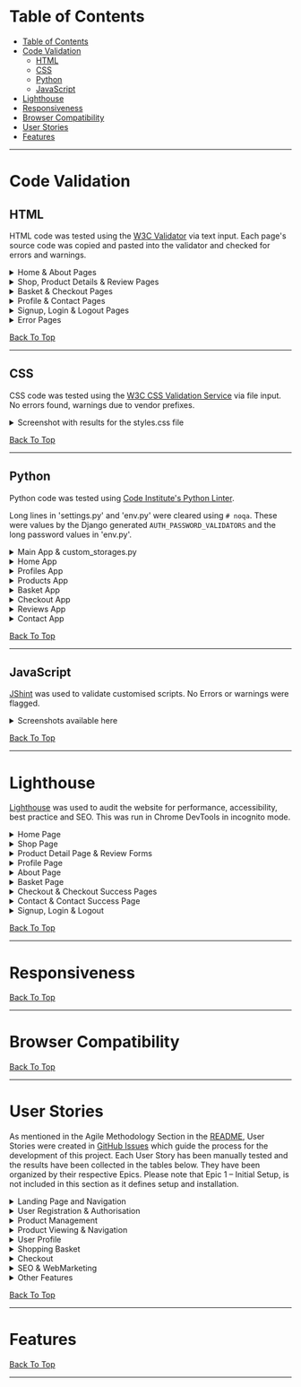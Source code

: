 # Table of Contents

- [Table of Contents](#table-of-contents)
- [Code Validation](#code-validation)
  - [HTML](#html)
  - [CSS](#css)
  - [Python](#python)
  - [JavaScript](#javascript)
- [Lighthouse](#lighthouse)
- [Responsiveness](#responsiveness)
- [Browser Compatibility](#browser-compatibility)
- [User Stories](#user-stories)
- [Features](#features)

_____

# Code Validation

## HTML

HTML code was tested using the [W3C Validator](https://validator.w3.org/) via text input. Each page's source code was copied and pasted into the validator and checked for errors and warnings.

<details>
<summary>Home & About Pages</summary>
<br>

![HTML Validation for Home Page](docs/validation/html-val_home.png)

![HTML Validation for About Page](docs/validation/html-val_about.png)

</details>

<details>
<summary>Shop, Product Details & Review Pages</summary>
<br>

![HTML Validation for Shop Page](docs/validation/html-val_shop.png)

![HTML Validation for Product Detail Page](docs/validation/html-val_product-detail.png)

![HTML Validation for Add Review Page](docs/validation/html-val_add-review.png)

![HTML Validation for Edit Review Page](docs/validation/html-val_edit-review.png)

![HTML Validation for Delete Confirmation Review Page](docs/validation/html-val_delete-review.png)

</details>

<details>
<summary>Basket & Checkout Pages</summary>
<br>

![HTML Validation for Basket Page](docs/validation/html-val_basket.png)

![HTML Validation for Checkout Page](docs/validation/html-val_checkout.png)

![HTML Validation for Checkout Success Page](docs/validation/html-val_checkout-success.png)

</details>

<details>
<summary>Profile & Contact Pages</summary>
<br>

![HTML Validation for Profile Page](docs/validation/html-val_profile.png)

![HTML Validation for Contact Page](docs/validation/html-val_contact.png)

</details>

<details>
<summary>Signup, Login & Logout Pages</summary>
<br>

![HTML Validation for Signup Page](docs/validation/html-val_signup.png)

![HTML Validation for Login Page](docs/validation/html-val_login.png)

![HTML Validation for Logout Page](docs/validation/html-val_logout.png)

</details>

<details>
<summary>Error Pages</summary>
<br>

![HTML Validation for Error404 Page](docs/validation/html-val_error404.png)

![HTML Validation for Error403 Page](docs/validation/html-val_error403.png)

![HTML Validation for Error500 Page](docs/validation/html-val_error500.png)

</details>

[Back To Top](#table-of-contents)

_____

## CSS

CSS code was tested using the [W3C CSS Validation Service](https://jigsaw.w3.org/css-validator/) via file input.  No errors found, warnings due to vendor prefixes.

<details>
<summary>Screenshot with results for the styles.css file</summary>
<br>

BASE STYLESHEET

![CSS Validation for base.css file](docs/validation/base.png)

PRODUCTS STYLESHEET

![CSS Validation for products.css file](docs/validation/products.png)

CHECKOUT STYLESHEET

![CSS Validation for checkout.css file](docs/validation/checkout.png)

PROFILE STYLESHEET

![CSS Validation for profile.css file](docs/validation/profile.png)

CONTACT STYLESHEET

![CSS Validation for contact.css file](docs/validation/contact.png)

ABOUT STYLESHEET

![CSS Validation for about.css file](docs/validation/about.png)

</details>

[Back To Top](#table-of-contents)
_____

## Python

Python code was tested using [Code Institute's Python Linter](https://pep8ci.herokuapp.com/).

Long lines in 'settings.py' and 'env.py' were cleared using `# noqa`. These were values by the Django generated `AUTH_PASSWORD_VALIDATORS` and the long password values in 'env.py'.

<details>
<summary>Main App & custom_storages.py</summary>
<br>

![Python Validation for settings.py](docs/validation/settings.png)

![Python Validation for urls.py](docs/validation/urls.png)

![Python Validation for views.py](docs/validation/views.png)

![Python Validation for custom_storages.py](docs/validation/custom_storages.py.png)

</details>

<details>
<summary>Home App</summary>
<br>

![Python Validation for views.py](docs/validation/home-views.py.png)

![Python Validation for urls.py](docs/validation/home-urls.py.png)

</details>

<details>
<summary>Profiles App</summary>
<br>

![Python Validation for admin.py](docs/validation/profiles-admin.png)

![Python Validation for forms.py](docs/validation/profiles-forms.png)

![Python Validation for models.py](docs/validation/profiles-models.png)

![Python Validation for urls.py](docs/validation/profiles-urls.png)

![Python Validation for views.py](docs/validation/profiles-views.png)

</details>

<details>
<summary>Products App</summary>
<br>

![Python Validation for admin.py](docs/validation/products-admin.py.png)

![Python Validation for models.py](docs/validation/products-models.py.png)

![Python Validation for urls.py](docs/validation/products-urls.py.png)

![Python Validation for views.py](docs/validation/products-views.py.png)

</details>

<details>
<summary>Basket App</summary>
<br>

![Python Validation for basket_tools.py](docs/validation/basket-basket_tools.py.png)

![Python Validation for context.py](docs/validation/basket-context.py.png)

![Python Validation for urls.py](docs/validation/basket-urls.py.png)

![Python Validation for views.py](docs/validation/basket-views.py.png)

</details>

<details>
<summary>Checkout App</summary>
<br>

![Python Validation for admin.py](docs/validation/checkout-admin.py.png)

![Python Validation for apps.py](docs/validation/checkout-apps.py.png)

![Python Validation for forms.py](docs/validation/checkout-forms.py.png)

![Python Validation for models.py](docs/validation/checkout-models.py.png)

![Python Validation for signals.py](docs/validation/checkout-signals.py.png)

![Python Validation for urls.py](docs/validation/checkout-urls.py.png)

![Python Validation for views.py](docs/validation/checkout-views.py.png)

![Python Validation for webhook_handler.py](docs/validation/checkout-webhook_handler.py.png)

![Python Validation for webhooks.py](docs/validation/checkout-webhooks.py.png)

</details>

<details>
<summary>Reviews App</summary>
<br>

![Python Validation for admin.py](docs/validation/reviews-admin.py.png)

![Python Validation for forms.py](docs/validation/reviews-forms.py.png)

![Python Validation for models.py](docs/validation/reviews-models.py.png)

![Python Validation for urls.py](docs/validation/reviews-urls.py.png)

![Python Validation for views.py](docs/validation/reviews-views.py.png)

</details>

<details>
<summary>Contact App</summary>
<br>

![Python Validation for admin.py](docs/validation/contact-admin.py.png)

![Python Validation for forms.py](docs/validation/contact-forms.py.png)

![Python Validation for models.py](docs/validation/contact-models.py.png)

![Python Validation for urls.py](docs/validation/contact-urls.py.png)

![Python Validation for views.py](docs/validation/contact-views.py.png)

</details>

[Back To Top](#table-of-contents)
_____

## JavaScript

[JShint](https://jshint.com/) was used to validate customised scripts. No Errors or warnings were flagged.

<details>
<summary>Screenshots available here</summary>
<br>

**Script in basket.html**
![JavaScript Validation for script in basket.html](docs/validation/js_val-basket.html_script.png)

**Modified quantity_input_script.html**
![JavaScript Validation for script in quantity_input_script.html](docs/validation/js_val-quantity_input_script.png)

**Slightly modified countryfield.js file**
![JavaScript Validation for countryfield.js](docs/validation/js_val-countryfield_script.png)

**Slightly modified stripe_elements.js file**
![JavaScript Validation for stripe_elements.js](docs/validation/js_val-stripe_elements_script.png)

</details>

[Back To Top](#table-of-contents)

_____

# Lighthouse

[Lighthouse](https://developer.chrome.com/docs/lighthouse/overview/) was used to audit the website for performance, accessibility, best practice and SEO.  This was run in Chrome DevTools in incognito mode.

<details>
<summary>Home Page</summary>
<br>

MOBILE

![Lighthouse testing results for Home Page Mobile](docs/lighthouse/mobile-home.png)

Low performance score due to render blocking resources and unused javascript.
Render blocking resources included the Bootstrap suit with the highest transfer size.  Coverage was used to identify critical CSS and JS but due to time constraints, these could not be eliminated.
Stripe was flagged as unused JS, however it was decided to leave this in the base.html as recommended by Stripe documentation to manage fraudulent activity.

DESKTOP

![Lighthouse testing results for Home Page](docs/lighthouse/desktop-home.png)

</details>

<details>
<summary>Shop Page</summary>
<br>

MOBILE

![Lighthouse testing results for Shop Page](docs/lighthouse/mobile-shop.png)

Low performance score due to use of HTTP/1. Recommendation to use HTTP/2 with Amazon Web services. This is out of my control and could not switch at this stage.
Unused JavaScript - once again Stripe was flagged highest for this. Stripe recommends to place the JS link in the base.html to prevent fraudulent activity.

DESKTOP

![Lighthouse testing results for Shop Page](docs/lighthouse/desktop-shop.png)

</details>

<details>
<summary>Product Detail Page & Review Forms</summary>
<br>

PRODUCT DETAIL MOBILE

![Lighthouse testing results for Product Detail Page](docs/lighthouse/mobile-product_detail.png)

Low performance score due to render blocking resources and unused javascript.

PRODUCT DETAIL DESKTOP

![Lighthouse testing results for Product Detail Page](docs/lighthouse/desktop-product_detail.png)

ADD REVIEW MOBILE

![Lighthouse testing results for Add Review Page](docs/lighthouse/mobile-add_review.png)

Low performance score due to unused javascript and render blocking resources.

ADD REVIEW DESKTOP

![Lighthouse testing results for Add Review Page](docs/lighthouse/desktop-add_review.png)

EDIT REVIEW MOBILE

![Lighthouse testing results for Edit Review Page](docs/lighthouse/mobile-edit_review.png)

EDIT REVIEW DESKTOP

![Lighthouse testing results for Edit Review Page](docs/lighthouse/desktop-edit_review.png)

DELETE REVIEW CONFIRMATION MOBILE

![Lighthouse testing results for Delete Confirmation Review Page](docs/lighthouse/mobile_delete_review.png)

DELETE REVIEW CONFIRMATION DESKTOP

![Lighthouse testing results for Delete Confirmation Review Page](docs/lighthouse/desktop-delete_review.png)

</details>

<details>
<summary>Profile Page</summary>
<br>

MOBILE

![Lighthouse testing results for Profile Page](docs/lighthouse/mobile-profile.png)

DESKTOP

![Lighthouse testing results for Profile Page](docs/lighthouse/desktop-profile.png)

</details>

<details>
<summary>About Page</summary>
<br>

MOBILE

![Lighthouse testing results for About Page](docs/lighthouse/mobile-about.png)

Low performance score due to unused javascript, render blocking resources and use of HTTP1.

DESKTOP

![Lighthouse testing results for About Page](docs/lighthouse/desktop-about.png)

</details>

<details>
<summary>Basket Page</summary>
<br>

MOBILE

![Lighthouse testing results for Basket Page](docs/lighthouse/mobile-basket.png)

DESKTOP

![Lighthouse testing results for Basket Page](docs/lighthouse/desktop-basket.png)

</details>

<details>
<summary>Checkout & Checkout Success Pages</summary>
<br>

CHECKOUT PAGE MOBILE

![Lighthouse testing results for Checkout Page](docs/lighthouse/mobile-checkout.png)

CHECKOUT PAGE DESKTOP

![Lighthouse testing results for Checkout Page](docs/lighthouse/desktop-checkout.png)

CHECKOUT SUCCESS MOBILE

![Lighthouse testing results for Checkout Success Page](docs/lighthouse/mobile-checkout_success.png)

CHECKOUT SUCCESS DESKTOP

![Lighthouse testing results for Checkout Success Page](docs/lighthouse/desktop-checkout_success.png)

</details>

<details>
<summary>Contact & Contact Success Page</summary>

CONTACT MOBILE

![Lighthouse testing results for Contact Page](docs/lighthouse/mobile-contact.png)

CONTACT DESKTOP

![Lighthouse testing results for Contact Page](docs/lighthouse/desktop-contact.png)

CONTACT SUCCESS MOBILE

![Lighthouse testing results for Contact Success Page](docs/lighthouse/mobile-contact_success.png)

CONTACT SUCCESS DESKTOP

![Lighthouse testing results for Contact Success Page](docs/lighthouse/desktop-contact_success.png)

</details>

<details>
<summary>Signup, Login & Logout</summary>
<br>

SIGNUP MOBILE

![Lighthouse testing results for Signup Page](docs/lighthouse/mobile-register.png)

SIGNUP DESKTOP

![Lighthouse testing results for Signup Page](docs/lighthouse/desktop-register.png)

LOGIN MOBILE

![Lighthouse testing results for Login Page](docs/lighthouse/mobile-login.png)

LOGIN DESKTOP

![Lighthouse testing results for Login Page](docs/lighthouse/desktop-login.png)

LOGOUT MOBILE

![Lighthouse testing results for Logout Page](docs/lighthouse/mobile-logout.png)

LOGOUT DESKTOP

![Lighthouse testing results for Logout Page](docs/lighthouse/desktop-logout.png)

</details>

[Back To Top](#table-of-contents)

_____

# Responsiveness



[Back To Top](#table-of-contents)

_____

# Browser Compatibility

[Back To Top](#table-of-contents)

_____

# User Stories

As mentioned in the Agile Methodology Section in the [README](readme.md), User Stories were created in [GitHub Issues]( https://github.com/MoniPar/reclaimed-treasures/issues) which guide the process for the development of this project.  Each User Story has been manually tested and the results have been collected in the tables below.  They have been organized by their respective Epics.  Please note that Epic 1 – Initial Setup, is not included in this section as it defines setup and installation.

<details>
<summary>Landing Page and Navigation</summary>
<br>

[User Story #11](https://github.com/MoniPar/reclaimed-treasures/issues/11)

As a User, I can land on the homepage of the site, so that I can learn more about the business and the types of products they sell.

|Acceptance Criteria | Test | Comments |
|---------------------------|-------|----------------|
|Website's URL directs user to the homepage | Achieved | |
|The Homepage has a clear overview of what the site is about | Achieved | |

[User Story #12](https://github.com/MoniPar/reclaimed-treasures/issues/12)

As a User, I can view the logo and the links in the navigation bar, so that I can easily navigate to other pages of the site.

| Acceptance Criteria | Test | Comments |
|---------------------------|-------|----------------|
| The header is displayed at the top of the page across all pages of the website | Achieved | |
|The main header displays the logo, links, search bar, account and shopping basket icons | Achieved | |
| Links to the other pages of the site can be easily accessed by all users | Achieved | Profile page can only be accessed by registered users |
| Hamburger button for mobile toggles navbar links | Achieved | |

[User Story #13](https://github.com/MoniPar/reclaimed-treasures/issues/13)

As a User, I can access contact details, social and developer links across all pages, so that I can follow/contact the business owner and the website creator.

| Acceptance Criteria | Test | Comments |
|---------------------------|-------|----------------|
| The footer is displayed at the bottom of the page across all pages of the website | Achieved | |
| Contact details and social links are clearly displayed on all screen sizes | Achieved | |
| Social links and privacy policy open in a new tab | Achieved | |
| Copyright date and link to website’s creator profile is included at the bottom | Achieved | |
| Contact link and newsletter signup are included at the top | Achieved | Contact link has been included with the useful links |

[User Story #14](https://github.com/MoniPar/reclaimed-treasures/issues/14)

As a business owner, I can have a banner with a CTA clearly visible on the landing page, so that users are encouraged to access the shop and view/buy products.

| Acceptance Criteria | Test | Comments |
|---------------------------|-------|----------------|
| A hero image that draws the eye and gives the user a visual representation of the artist’s designs | Achieved | |
| An overlay with text which encapsulates what the business is about | Achieved | |
| A visible Shop Now button which links to the Shop/Products page | Achieved | |

[User Story #15](https://github.com/MoniPar/reclaimed-treasures/issues/15)

As a User, I can read about the business, so that I can decide if I want to purchase from them or not.

| Acceptance Criteria | Test | Comments |
|---------------------------|-------|----------------|
| A short section about the products | Achieved | |
| A short section about the process | Achieved | |
| A link to more information which will lead to the About page | Achieved | |

[User Story #16](https://github.com/MoniPar/reclaimed-treasures/issues/16)

As a business owner, I can choose which products to feature on the landing page, so that users are encouraged to check them out.

| Acceptance Criteria | Test | Comments |
|---------------------------|-------|----------------|
| A products section which displays at least three categories of products | Yet to Achieve | |
| Each product is displayed on a card with name, image and a button which leads to the shop | Yet to Achieve | |

<br>
</details>

<details>
<summary>User Registration & Authorisation</summary>
<br>

[User Story #7](https://github.com/MoniPar/reclaimed-treasures/issues/7)

As a User, I can register for an account so that I have access to other features of the website.

| Acceptance Criteria | Test | Comments |
|---------------------------|-------|----------------|
| A user can register for an account using a username, email and password | Achieved | |

[User Story #8](https://github.com/MoniPar/reclaimed-treasures/issues/8)

As a User, I can check my emails for a registration confirmation email, so that I can verify that my registration was successful.

| Acceptance Criteria | Test | Comments |
|---------------------------|-------|----------------|
| The user is asked to verify their email address upon registration | Achieved | |
| The user is directed to a temporary success URL if the email is verified | Achieved | |

[User Story #9](https://github.com/MoniPar/reclaimed-treasures/issues/9)

As a User, I can login and logout from my account, so that I can access my account’s information and keep my information secure.

| Acceptance Criteria | Test | Comments |
|---------------------------|-------|----------------|
| User is able to login to their account with their username and password | Achieved | |
| User is able to logout from their account | Achieved |

[User Story #10](https://github.com/MoniPar/reclaimed-treasures/issues/10)

As a User, I can reset my password, so that I can regain access to my account.

| Acceptance Criteria | Test | Comments |
|---------------------------|-------|----------------|
| User is able to reset their password by entering their email address | Achieved | |
| User receives email with a link directing them to the reset password form  | Achieved | |

[User Story #19](https://github.com/MoniPar/reclaimed-treasures/issues/19)

As a User, I can connect with my social media account, so that I can create an account.

| Acceptance Criteria | Test | Comments |
|---------------------------|-------|----------------|
| User can register using their Facebook account | Yet to Achieve | |

<br>
</details>

<details>
<summary>Product Management</summary>
<br>

[User Story #20](https://github.com/MoniPar/reclaimed-treasures/issues/20)

As a Shop Owner, I can use the Admin interface to add, update, view and delete products so that I can populate the online shop.

| Acceptance Criteria | Test | Comments |
|---------------------------|-------|----------------|
|The ability to add, update, view and delete categories in the admin panel | Achieved | |
|The ability to add products and their relative information and images via the admin panel | Achieved | |
|The ability to view a list of products, update and delete specific products via the admin panel | Achieved | |

[User Story #21](https://github.com/MoniPar/reclaimed-treasures/issues/21)

As a Store Owner, I can add a product via the User interface, so that I can add new items to my store.

|Acceptance Criteria | Test | Comments |
|---------------------------|-------|----------------|
| Store owner is able to add products to the store via a form on the frontend | Yet to Achieve | For now this can be done via the Admin interface |

[User Story #22](https://github.com/MoniPar/reclaimed-treasures/issues/22)

As a Store Owner, I can edit/update a product, so that I can change the product price, description, image and other product criteria.

|Acceptance Criteria | Test | Comments |
|---------------------------|-------|----------------|
| The Store Owner is able to update a product through a form on the frontend | Yet to achieve | For now this can be done via the Admin interface |

[User Story #23](https://github.com/MoniPar/reclaimed-treasures/issues/23)

As a Store Owner, I can delete a product, so that I can remove items that are no longer on sale.

|Acceptance Criteria | Test | Comments |
|---------------------------|-------|----------------|
| The Store Owner is able to delete a product via a form on the frontend | Yet to achieve | For now this can be done via the Admin interface |
|The Store Owner is able to update and delete a product via the quick links | Yet to achieve | For now updating and deleting products can only be done via the Admin interface |
|Only the Store Owner/Superuser is able to access this functionality | N/A | There is no functionality to test |

<br>
</details>

<details>
<summary>Product Viewing & Navigation</summary>
<br>

[User Story #24](https://github.com/MoniPar/reclaimed-treasures/issues/24)

As a Customer, I can view a list of products so that I can select some to purchase.

|Acceptance Criteria | Test | Comments |
|---------------------------|-------|----------------|
| The customer is able to see a list of products in the Shop/Products page | Achieved | |
| Each product card displays an image, name, price, category, pattern, rating and link  | Achieved | |
| The customer is able to view a specific category of products | Achieved | |
| The customer is able to quickly identify deals and new products | Achieved | |

[User Story #25](https://github.com/MoniPar/reclaimed-treasures/issues/25)

As a Customer, I can view individual product details, so that I can identify more information about the product.

|Acceptance Criteria | Test | Comments |
|---------------------------|-------|----------------|
| The customer is able to click on each individual product's image or link “view detail” to view more details about the product | Achieved | |
| The product detail page includes the product's description, additional info, stock status as well as quantity selector buttons and add to basket button | Achieved | Also a highlighted notice on Made to Order Products & a disabled “Not Available” button instead of the quantity selector buttons on products that are not available|
| The customer is able to see any available reviews on the product made by other customers or themselves | Achieved | |

[User Story #26](https://github.com/MoniPar/reclaimed-treasures/issues/26)

As a Customer, I can search for a specific product or view a category of products, so that I can quickly find products I'm interested in.

|Acceptance Criteria | Test | Comments |
|---------------------------|-------|----------------|
| Customer is able to search for a product by name | Achieved | |
| Customer is able to search for a product by other keywords found in the description | Achieved | |
| Customer is able to see what they've searched for and the number of results | Achieved | |
| Customer can return back to the shop page using the link at the front of the product count | Achieved | |
| Customer is able to see which category they have selected | Achieved | |

[User Story #27](https://github.com/MoniPar/reclaimed-treasures/issues/27)

As a Customer, I can sort the list of available products, so that I can easily identify the best rated & best priced categorically sorted products.
|Acceptance Criteria | Test | Comments |
|---------------------------|-------|----------------|
| User can sort all products as well as categories of products in desc and asc order | Achieved | |
| User can sort products by price in desc and asc order | Achieved | |
| User can sort products by rating in desc and asc order | Achieved | |
| User can sort products by name in desc and asc order | Achieved | |
| User can sort products by theme in desc and asc order | Achieved | |
| User can sort all products by category in desc and asc order| Achieved | |
| User can sort all products by availability in desc and asc | Partially Achieved | Not available products do not take precedence over made to order products yet |

[User Story #46](https://github.com/MoniPar/reclaimed-treasures/issues/46)

As a User, I can check products' reviews, so that I can make up my mind if I want to purchase the product.
As a Registered User, I can add a review, so that I can submit my feedback about a product.

|Acceptance Criteria | Test | Comments |
|---------------------------|-------|----------------|
| Users are able to see ratings for products in the shop | Achieved | Products that haven't yet been rated are marked as “No Rating” |
| Users are able to see reviews, if any, on each product's detail page | Achieved | |
| Registered users are able to rate and submit reviews of products | Achieved | |
| Registered customers are able to rate and submit reviews of products they have purchased | Achieved | |

[User Story #48](https://github.com/MoniPar/reclaimed-treasures/issues/48)

As a Customer, I can edit and delete my reviews, so that I have the ability to correct any mistakes I make.

|Acceptance Criteria | Test | Comments |
|---------------------------|-------|----------------|
| Registered customers can edit their submitted reviews | Achieved | |
| Registered customers can delete their submitted reviews | Achieved | |

[User Story #52]( https://github.com/MoniPar/reclaimed-treasures/issues/52)

As a User, I can easily navigate back to  the top of the page with one click, so I can easily access other parts of the website.

This User Story has been marked as won't have at this time as the user can easily navigate to other parts of the website because the Navigation bar is always fixed on top.

<br>
</details>

<details>
<summary>User Profile</summary>
<br>

[User Story #42](https://github.com/MoniPar/reclaimed-treasures/issues/42)

As a Registered Customer, I can have a personal user profile, so that I can save my payment info and view my order history and confirmations.

|Acceptance Criteria | Test | Comments |
|---------------------------|-------|----------------|
| A User profile is automatically created for the user upon registration | Achieved | | 
| Registered users are able to access their profile through the link in the navbar | Achieved | |
| Registered users are able to logout from their profile through the link in the navbar | Achieved | |

[User Story #43](https://github.com/MoniPar/reclaimed-treasures/issues/43)

As a Customer, I can edit personal information on my profile, so that I can use the correct details when processing future orders.

|Acceptance Criteria | Test | Comments |
|---------------------------|-------|----------------|
| The customer is able to update their personal information on their profile | Achieved | |
| The customer is able to see a history of their orders in their profile | Achieved | |
| The information saved in the profile can be retrieved in the Checkout form, if the user checks the save info box | Achieved | | 

<br>
</details>

<details>
<summary>Shopping Basket</summary>
<br>

[User Story #29](https://github.com/MoniPar/reclaimed-treasures/issues/29)

As a customer, I can access my basket so I can review items before I purchase them.

|Acceptance Criteria | Test | Comments |
|---------------------------|-------|----------------|
|Customer is able to access the basket page via the main navigation | Achieved | |
| Customers who have added products to their basket will be able to see the products | Achieved | |
| Customers who have not yet added products will see some text and a link to the shop | Achieved | |

[User Story #30](https://github.com/MoniPar/reclaimed-treasures/issues/30)

As a developer, I can create a context processor, so that I can access the basket related variables from other apps in my project.

This User Story should have been marked as a developer task.

[User Story #31](https://github.com/MoniPar/reclaimed-treasures/issues/31)

As a customer, I can add items and identify the total cost in the basket, so that I know how much I'm spending.

|Acceptance Criteria | Test | Comments |
|---------------------------|-------|----------------|
| The customer can add items to their basket | Achieved | |
| The customer can easily return back to the shop page from the basket page | Achieved | |
| The customer can view the subtotal and total sum of the items in their basket | Achieved | |

[User Story #32](https://github.com/MoniPar/reclaimed-treasures/issues/32)

As a developer, I can add functionality with the plus (+) and (-) buttons on the quantity selector, so that the user has a better experience adding products to their basket.

|Acceptance Criteria | Test | Comments |
|---------------------------|-------|----------------|
| The customer is able to use buttons to increase/decrease the quantity of the products they want to order from the product detail page | Achieved | |
| The customer is able to use buttons to increase/decrease the quantity of the products they want to order from the basket page | Achieved | |
| Using buttons the customer is only able to add up to 3 items on products that are Made to Order from the product detail page | Achieved | |
| Using buttons the customer is only able to add up to 3 items on products that are Made to Order from the basket page | Achieved | |

[User Story #33](https://github.com/MoniPar/reclaimed-treasures/issues/33)

As a Customer, I can update the quantity of each item in my basket, so that I can easily make changes to my order before checkout.

|Acceptance Criteria | Test | Comments |
|---------------------------|-------|----------------|
| The customer is able to update the quantity of each item in their basket via the update link | Achieved | |
| The customer is able to remove a product from their basket via the remove link | Achieved | |
| The customer is able to see the subtotal for the amount of each product in their basket | Achieved | |

[User Story #34](https://github.com/MoniPar/reclaimed-treasures/issues/34)

As a User, I can see real-time notifications as I interact with the website, so that I can have a better experience.

|Acceptance Criteria | Test | Comments |
|---------------------------|-------|----------------|
| The User is provided with neat and clear notifications when using functional features of the site | Achieved | |
| The notifications are designed to display the result of the user's interaction | Achieved | |

<br>
</details>

<details>
<summary>Checkout</summary>
<br>

[User Story #35](https://github.com/MoniPar/reclaimed-treasures/issues/35)

As a developer, I can create a checkout app, so that I can implement functionality for the customer to enter information and view their delivery cost, order and grand total.

This user story should have been marked as a developer task.

[User Story #36](https://github.com/MoniPar/reclaimed-treasures/issues/36)

As a customer, I can confirm my items and total cost in the checkout page, so that I can continue to enter the required information to complete my order.

|Acceptance Criteria | Test | Comments |
|---------------------------|-------|----------------|
| Customer is able to view the items they want to order | Achieved | |
| Customer is able to view the order cost, delivery cost and grand total | Achieved | |
| Customer is easily able to enter their information and delivery/billing address in the required fields | Achieved | |
| Customer can go back to the basket page to add, replace or delete items | Achieved | |

[User Story #37](https://github.com/MoniPar/reclaimed-treasures/issues/37)

As a developer, I can use Stripe Elements, so that I can setup a secure payment system to the online shop.

|Acceptance Criteria | Test | Comments |
|---------------------------|-------|----------------|
| A payment field matching all other fields is displayed on the checkout page | Achieved | |
| The payment field required a card number, expiration date and cvc (poscode for US) | Achieved | |
| An invalid card number turns red | Achieved | An error msg is also displayed |

[User Story #38](https://github.com/MoniPar/reclaimed-treasures/issues/38)

As a Customer, I can easily enter my payment information, so that I can checkout quickly and efficiently.

|Acceptance Criteria | Test | Comments |
|---------------------------|-------|----------------|
| The form is submitted by entering any test card number and any other digits for the rest | Achieved | |
| A successful payment notification is displayed in Stripe/developers/events | Achieved | | 

[User Story #39](https://github.com/MoniPar/reclaimed-treasures/issues/39)

As a customer, I can view an order confirmation after checkout, so that I can confirm that my order was successful.

|Acceptance Criteria | Test | Comments |
|---------------------------|-------|----------------|
| The customer is able to see their products and totals in the checkout page | Achieved | | 
| The customer is alerted to enter required fields in the checkout form | Achieved | |
| If the form is valid the customer is able to checkout using the test card number | Achieved | |
| The customer is then directed to the checkout success page where they can see their order summary | Achieved | See Checkout Success Image below |
| Stripe shows payment intent succeeded | Achieved | See Payment Intent Succeeded below |
| The order is created with all the expected lineitems and the order in the admin panel | Achieved |See Order & Line Items below |
| The stock (on products in stock) is deducted on the product table in the admin panel | Achieved | |

<details>
<summary>VRT Checkout Success</summary>
<br>

![VRT Checkout Success ](docs/features/checkoutsuccess.png)

<br>
</details>

<details>
<summary>Stripe Payment Intent Succeeded</summary>
<br>

![Stripe Payment Intent Succeeded](docs/features/stripe-paymentintentsucceeded.png)

<br>
</details>

<details>
<summary>Admin Order & Line Items</summary>
<br>

![Admin Order](docs/features/admin-order.png)

![Admin Line Items](docs/features/admin-lineitems.png)

<br>
</details>

<details>
<summary>Test results for a typical successful order</summary>
<br>

|Acceptance Criteria | Test | Comments |
|--------------------|------|----------|
| A loading modal informs the user that the transaction is being processed | Achieved | |
| The Order Success Confirmation page is displayed with order details | Achieved | |
| The payment intent is successfully created in Stripe printing out “verified order already in the database” | Achieved | |
| The order is submitted to the DB | Achieved | |
| The stock is decremented | Achieved | |
| The basket is cleared | Achieved | |
| Order confirmation can be found in registered user’s profile | Achieved | |
| Confirmation email received | Achieved | |

<br>
</details>

[User Story #40](https://github.com/MoniPar/reclaimed-treasures/issues/40)

As a developer, I can make sure that customers can confidently provide the information required safely and securely so that they can have a positive experience on the site.

Webhook handler for issues during checkout transactions tested in *development*: Simulated by commenting out `form.submit()` in stripe_elements.js

|Acceptance Criteria | Test | Comments |
|---------------------------|-------|----------------|
| A loading modal informs the user that the transaction is being processed | Achieved | |
| The payment intent is successfully created in Stripe printing out "Created order in webhook" | Achieved | |
| The order is submitted to the DB | Achieved | |
| The stock is decremented | Yet to Achieve | |
| The basket is cleared | Yet to Achieve | |
| Order confirmation can be found in registered user's profile | Achieved | |
| Confirmation email received | Achieved | |

Webhook handler for issues during checkout transactions tested in *production*: Simulated by closing the website before checkout success page is displayed. Two different outcomes from the number of tests undertaken:

| Criteria | Outcome 1 | Outcome 2 |
|----------|-----------|-----------|
| A loading modal informs the user that the transaction is being processed | Achieved | Achieved |
| User closes the tab before checkout success page is displayed | Achieved | Achieved |
| The payment intent is successfully created in Stripe printing out “Created order in Webhook” | Not Achieved - “Verified order already in the database” | Achieved | 
| The order is submitted to the DB | Achieved | Achieved |
| The stock is decremented | Achieved | Not Achieved |
| The basket is cleared | Achieved | Not Achieved |
| Order confirmation can be found in registered user's profile | Not Achieved | Achieved |
| Confirmation email received | Achieved | Achieved |

[User Story #41](https://github.com/MoniPar/reclaimed-treasures/issues/41)

As a developer, I can decrement stock on payment success, so that I can add functionality when item becomes out of stock.

|Acceptance Criteria | Test | Comments |
|---------------------------|-------|----------------|
| “Stock: (no. of stock)” is displayed on the UI on each product detail | Achieved | |
| Product stock is decremented upon normal successful order | Achieved | Yet to achieve when order is created in webhook |
| When product stock is 0, the “Stock: (no. of stock)” on the UI changes to “Made to Order” | Achieved | |
| Max quantity one can order on products that have sufficient stock is 10 | Achieved | |
| Max quantity one can order on Made to Order products is 3 | Achieved | | 
| Max quantity overflow one can order on products that have insufficient stock is 3   | Achieved | |

[User Story #44](https://github.com/MoniPar/reclaimed-treasures/issues/44)
As a customer, I can receive email confirmation after checkout, so that I can keep the confirmation of the transaction for my records.
|Acceptance Criteria | Test | Comments |
|---------------------------|-------|----------------|
| The customer receives a confirmation email of their order | Achieved | |
| The registered customer is able to view their order history in their profile even if the checkout success page fails | Mixed Results | See [User Story #40](https://github.com/MoniPar/reclaimed-treasures/issues/40) |

<br>
</details>

<details>
<summary>SEO & WebMarketing</summary>
<br>

[User Story #18](https://github.com/MoniPar/reclaimed-treasures/issues/18)

As a user, I can sign up to the website’s newsletter so that I can keep updated with the latest news, offers, products and pop up stalls.

|Acceptance Criteria | Test | Comments |
|---------------------------|-------|----------------|
| A Newsletter email signup form is displayed on the footer | Achieved | |
| When user enters email address and hits subscribe, a success message is displayed below the field | Achieved | |
| Email address is recorded on the Mailchimp account | Achieved |

[User Story #50](https://github.com/MoniPar/reclaimed-treasures/issues/50)

As a business owner, I can have my Facebook business page linked with my website, so that I can connect and interact with my customers directly and potentially extend my reach through posts and other content creation. 

|Acceptance Criteria | Test | Comments |
|---------------------------|-------|----------------|
| Website users can access the Facebook page through the link in the footer and on the contact page | Achieved | |
| Facebook users can access the website through the link on the Facebook account and posts | Achieved| |
| Facebook page has relevant information about the business, including keywords used through the website | Achieved | |

[User Story #50](https://github.com/MoniPar/reclaimed-treasures/issues/50)

As a developer, I can add metadata, a sitemap and robots.txt file so that the website can be found and ranked by search engines.

|Acceptance Criteria | Test | Comments |
|---------------------------|-------|----------------|
| The description & relevant keywords and titles are included on the main pages of the website’s metatags | Achieved | |
| A sitemap.xml file is included in the project’s root folder | Achieved | |
| A robots.txt file is also included in the project’s root folder | Achieved | |

<br>
</details>

<details>
<summary>Other Features</summary>
<br>

[User Story #47](https://github.com/MoniPar/reclaimed-treasures/issues/47)

As a user, I can navigate to the About page, so that I can learn more about the shop owner and her business.

|Acceptance Criteria | Test | Comments |
|---------------------------|-------|----------------|
| User can easily navigate to the About page from the navigation link and the About me link on the Home page | Achieved | | 
| An image of the shop owner is displayed here | Achieved | |
| Information about the shop owner and her business are displayed here | Achieved | |
| A CTA with a link to the shop | Achieved | Carousel slide |
| A card with a link to the contact page | Achieved | Carousel slide |

[User Story #17](https://github.com/MoniPar/reclaimed-treasures/issues/17)

As a user, I can quickly write a message to the business owner using the contact form, so that I can ask questions or give feedback.

|Acceptance Criteria | Test | Comments |
|---------------------------|-------|----------------|
| Contact page displays hero with a heading inviting users to get in touch | Achieved | |
| Some text with info about why should users get in touch is displayed | Achieved | |
| Contact info including: phone, email, social links are also included here | Achieved | |
| Social links open in a new tab | Achieved | | 
| A Contact form with fields for: Subject, email, phone no., and message box are displayed | Achieved | |
| User is alerted to any missing information when they try to submit the form with empty required fields | Achieved | |
| When form is valid, user is directed to a Thank You page with a message and a link to the Home Page | Achieved | |
| Form information is recorded in the DB | Achieved | |
| Shop owner receives an email with subject, user's name, email, phone and message | Achieved | See image below |

<detail>
<summary>Contact form query alert email</summary>
<br>

![Contact mail received](docs/features/contactemailreceipt.png)

<br>
</detail>

[User Story #55](https://github.com/MoniPar/reclaimed-treasures/issues/55)

As a developer, I can build custom error pages, so that the user remains on the site and has a way to get back to the homepage or access navigation.

|Acceptance Criteria | Test | Comments |
|---------------------------|-------|----------------|
| Custom error pages have styles that match the website | Achieved | |
| The pages define the error and display a button which brings the user back to the homepage | Achieved | |

<br>
</details>

[Back To Top](#table-of-contents)

_____

# Features

[Back To Top](#table-of-contents)

_____
